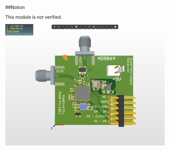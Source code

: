 ##Notion

This module is not verified.

![Image](https://github.com/liwuguibo/NUEDC/blob/main/RF/Subsystem/AD9864/X2_Sexc51faGB.png)
